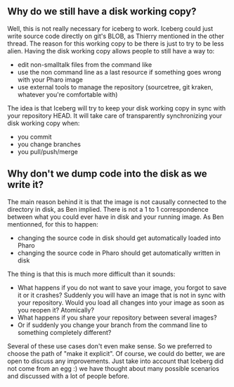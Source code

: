## Why do we still have a disk working copy?

Well, this is not really necessary for iceberg to work. Iceberg could just write source code directly on git's BLOB, as Thierry mentioned in the other thread.
The reason for this working copy to be there is just to try to be less alien.
Having the disk working copy allows people to still have a way to:
  - edit non-smalltalk files from the command like
  - use the non command line as a last resource if something goes wrong with your Pharo image
  - use external tools to manage the repository (sourcetree, git kraken, whatever you're comfortable with)

The idea is that Iceberg will try to keep your disk working copy in sync with your repository HEAD.
It will take care of transparently synchronizing your disk working copy when:
 - you commit
 - you change branches
 - you pull/push/merge

## Why don't we dump code into the disk as we write it?

The main reason behind it is that the image is not causally connected to the directory in disk, as Ben implied.
There is not a 1 to 1 correspondence between what you could ever have in disk and your running image.
As Ben mentionned, for this to happen:
 - changing the source code in disk should get automatically loaded into Pharo
 - changing the source code in Pharo should get automatically written in disk

The thing is that this is much more difficult than it sounds:
 - What happens if you do not want to save your image, you forgot to save it or it crashes? Suddenly you will have an image that is not in sync with your repository. Would you load all changes into your image as soon as you reopen it? Atomically?
 - What happens if you share your repository between several images?
 - Or if suddenly you change your branch from the command line to something completely different?

Several of these use cases don't even make sense. So we preferred to choose the path of "make it explicit".
Of course, we could do better, we are open to discuss any improvements.
Just take into account that Iceberg did not come from an egg :) we have thought about many possible scenarios and discussed with a lot of people before.
